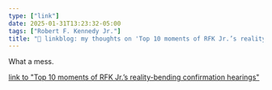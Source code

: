 ```yaml
---
type: ["link"]
date: 2025-01-31T13:23:32-05:00
tags: ["Robert F. Kennedy Jr."]
title: "🔗 linkblog: my thoughts on 'Top 10 moments of RFK Jr.’s reality-bending confirmation hearings'"
---
```

What a mess.

[link to "Top 10 moments of RFK Jr.’s reality-bending confirmation hearings"](https://arstechnica.com/health/2025/01/top-10-moments-of-rfk-jr-s-reality-bending-confirmation-hearings/)
